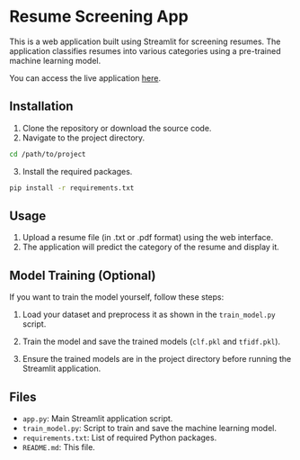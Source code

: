 
# Resume Screening App

This is a web application built using Streamlit for screening resumes. The application classifies resumes into various categories using a pre-trained machine learning model.

You can access the live application [here](https://resume-screening-webapp-9.streamlit.app/).

## Installation

1. Clone the repository or download the source code.
2. Navigate to the project directory.

```sh
cd /path/to/project
```

3. Install the required packages.

```sh
pip install -r requirements.txt
```

## Usage

1. Upload a resume file (in .txt or .pdf format) using the web interface.
2. The application will predict the category of the resume and display it.

## Model Training (Optional)

If you want to train the model yourself, follow these steps:

1. Load your dataset and preprocess it as shown in the `train_model.py` script.
2. Train the model and save the trained models (`clf.pkl` and `tfidf.pkl`).


3. Ensure the trained models are in the project directory before running the Streamlit application.

## Files

- `app.py`: Main Streamlit application script.
- `train_model.py`: Script to train and save the machine learning model.
- `requirements.txt`: List of required Python packages.
- `README.md`: This file.

